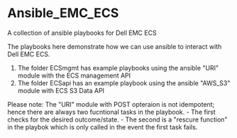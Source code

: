# Ansible_EMC_ECS
A collection of ansible playbooks for Dell EMC ECS

The playbooks here demonstrate how we can use ansible to interact with Dell EMC ECS.
1. The folder ECSmgmt has example playbooks using the ansible "URI" module with the ECS management API
2. The folder ECSapi has an example playbook using the ansible "AWS_S3" module with ECS S3 Data API

Please note:  The "URI" module with POST opteraion is not idempotent; hence there are always two fucntional tasks in the playbook.
              - The first checks for the desired outcome/state.
              - The second is a "rescure function" in the playbok which is only called in the event the first task fails.
